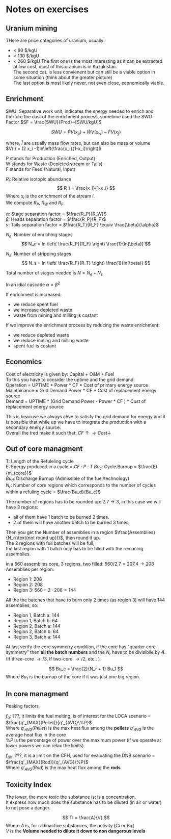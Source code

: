 # Notes on exercises

## Uranium mining
THere are price categories of uranium, usually:
- < 80 $/kgU
- < 130 $/kgU
- < 260 $/kgU
The first one is the most interesting as it can be extracted at low cost, most of this uranium is in Kazakistan.  
The second cat. is less convienent but can still be a viable option in some situation (think about the greater picture)  
The last option is most likely never, not even close, economically viable.

## Enrichment
SWU: Separative work unit, indicates the energy needed to enrich and therfore the cost of the enrichment process, sometime used the SWU Factor $SF = \frac{SWU}{Prod}~[SWU/kgU]$  

$$
SWU = \dot{P} V(x_p) + \dot{W} V(x_w) - \dot{F} V(x_f)
$$

where, $\dot{I}$ are usually mass flow rates, but can also be mass or volume  
$V(i) = (2 x_i -1)ln\left(\frac{x_i}{1-x_i}\right)$

P stands for Production (Enriched, Output)  
W stands for Waste (Depleted stream or Tails)  
F stands for Feed (Natural, Input)  

$R_i$: Relative isotopic abundance
$$
R_i = \frac{x_i}{1-x_i}
$$
Where $x_i$ is the enrichment of the stream $i$.  
We compute $R_P$, $R_W$ and $R_F$.

$\alpha$: Stage separation factor = $\frac{R_P}{R_W}$  
$\beta$: Heads separation factor = $\frac{R_P}{R_F}$  
$\gamma$: Tails separation factor = $\frac{R_T}{R_F} \equiv \frac{\beta}{\alpha}$  

$N_e$: Number of enriching stages
$$
N_e = ln \left( \frac{R_P}{R_F} \right) \frac{1}{ln(\beta)}
$$

$N_s$: Number of stripping stages
$$
N_s = ln \left( \frac{R_F}{R_T} \right) \frac{1}{ln(\beta)}
$$

Total number of stages needed is $N = N_e + N_s$

In an idial cascade $\alpha = \beta ^2$

If enrichment is increased:
- we reduce spent fuel
- we increase depleted waste
- waste from mining and milling is costant
  
If we improve the enrichment process by reducing the waste enrichment:
- we reduce depleted waste
- we reduce mining and milling waste
- spent fuel is costant

## Economics

Cost of electricity is given by:
Capital + O&M + Fuel  
To this you have to consider the uptime and the grid demand:  
Operation = UPTIME * Power * CF * Cost of primary energy source  
Maintainance = Grid Demand Power * CF * Cost of replacement energy source  
Demand = UPTIME * (Grid Demand Power - Power * CF ) * Cost of replacement energy source  

This is beacuse we always ahve to satisfy the grid demand for energy and it is possible that while up we have to integrate the production with a secondary energy source.  
Overall the tred make it such that: $CF \uparrow \rightarrow Cost \downarrow$

## Out of core managment

T: Length of the Refuleling cycle  
E: Energy produced in a cycle = $CF \cdot P \cdot T$ 
$Bu_c$: Cycle Burnup = $\frac{E}{m_{core}}$  
$Bu_d$: Discharge Burnup (Admissible of the fuel/technology)   
$N_r$: Number of core regions which corresponds to the number of cycles within a refuling cycle = $\frac{Bu_d}{Bu_c}$  

The number of regions has to be rounded up: $2.7 \rightarrow 3$, in this case we will have 3 regions:  
- all of them have 1 batch to be burned 2 times.   
- 2 of them will have another batch to be burned 3 times.

Then you get the Number of assemblies in a region $\frac{Assemblies}{N_r(\text{not round up})}$, then round it up.  
The 2 regions with full batches will be full,  
the last region with 1 batch only has to be filled with the remaning assemblies.

in a 560 assemblies core, 3 regions, two filled: $560/2.7 = 207.4 \rightarrow 208$ Assemblies per region:
- Region 1: 208
- Region 2: 208
- Region 3: $560 - 2 \cdot 208 = 144$
  
All the the batches that have to burn only 2 times (as region 3) will have 144 assemblies, so:

- Region 1, Batch a: 144
- Region 1, Batch b: 64
- Region 2, Batch a: 144
- Region 2, Batch b: 64
- Region 3, Batch a: 144

At last verify the core symmetry condition, if the core has "quarter core symmetry" then **all the batch numbers** and the $N_r$ have to be divisibile by **4**.  
(If three-core $\rightarrow /3$, If two-core $\rightarrow /2$, etc..  )

$$
Bu_c = \frac{2}{N_r + 1} Bu_1
$$
Where $Bu_1$ is the burnup of the core if it was just one big region.

## In core managment

Peaking factors

$f_q$: ???, it limits the fuel melting, is of interest for the LOCA scenario = $\frac{q'_{MAX}(Pellet)}{q'_{AVG}\%P}$  
Where $q'_{AVG}(Pellet)$ is the max heat flux among the **pellets** 
$q'_{AVG}$ is the average heat flux in the core  
$\% P$ is the percentage of power over the maximum power (if we operate at lower powers we can relax the limits)  


$f_{\Delta h}$: ???, it is a limit on the CFH, used  for evaluating the DNB scenario  = $\frac{q'_{MAX}(Rod)}{q'_{AVG}\%P}$  
Where $q'_{AVG}(Rod)$ is the max heat flux among the **rods**

## Toxicity Index
The lower, the more toxic the substance is: is a concentration.  
It express how much does the substance has to be diluted (in air or water) to not pose a danger.  

$$
TI = \frac{A}{V}
$$
Where $A$ is, for radioactive substances, the activity [Ci or Bq]  
$V$ is the **Volume needed to dilute it down to non dangerous levels**

